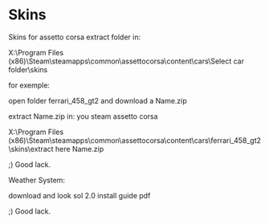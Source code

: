 # Skins

Skins for assetto corsa extract folder in:


X:\Program Files (x86)\Steam\steamapps\common\assettocorsa\content\cars\Select car folder\skins

for exemple:

open folder ferrari_458_gt2 and download a Name.zip

extract Name.zip in: you steam assetto corsa

X:\Program Files (x86)\Steam\steamapps\common\assettocorsa\content\cars\ferrari_458_gt2\skins\extract here Name.zip

;) Good lack.

Weather System:

download and look sol 2.0 install guide pdf

;) Good lack.


